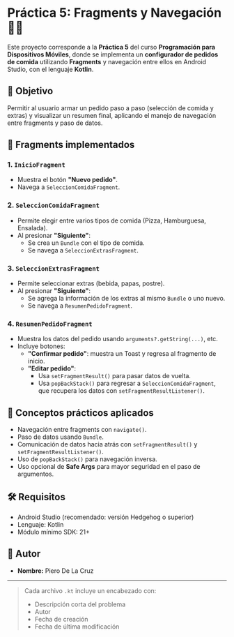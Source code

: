 # Práctica 5: Fragments y Navegación 🍔📱

Este proyecto corresponde a la **Práctica 5** del curso **Programación para Dispositivos Móviles**, donde se implementa un **configurador de pedidos de comida** utilizando **Fragments** y navegación entre ellos en Android Studio, con el lenguaje **Kotlin**.

## 🎯 Objetivo

Permitir al usuario armar un pedido paso a paso (selección de comida y extras) y visualizar un resumen final, aplicando el manejo de navegación entre fragments y paso de datos.

## 🧩 Fragments implementados

### 1. `InicioFragment`
- Muestra el botón **"Nuevo pedido"**.
- Navega a `SeleccionComidaFragment`.

### 2. `SeleccionComidaFragment`
- Permite elegir entre varios tipos de comida (Pizza, Hamburguesa, Ensalada).
- Al presionar **"Siguiente"**:
  - Se crea un `Bundle` con el tipo de comida.
  - Se navega a `SeleccionExtrasFragment`.

### 3. `SeleccionExtrasFragment`
- Permite seleccionar extras (bebida, papas, postre).
- Al presionar **"Siguiente"**:
  - Se agrega la información de los extras al mismo `Bundle` o uno nuevo.
  - Se navega a `ResumenPedidoFragment`.

### 4. `ResumenPedidoFragment`
- Muestra los datos del pedido usando `arguments?.getString(...)`, etc.
- Incluye botones:
  - **"Confirmar pedido"**: muestra un Toast y regresa al fragmento de inicio.
  - **"Editar pedido"**:
    - Usa `setFragmentResult()` para pasar datos de vuelta.
    - Usa `popBackStack()` para regresar a `SeleccionComidaFragment`, que recupera los datos con `setFragmentResultListener()`.

## 🧪 Conceptos prácticos aplicados

- Navegación entre fragments con `navigate()`.
- Paso de datos usando `Bundle`.
- Comunicación de datos hacia atrás con `setFragmentResult()` y `setFragmentResultListener()`.
- Uso de `popBackStack()` para navegación inversa.
- Uso opcional de **Safe Args** para mayor seguridad en el paso de argumentos.

## 🛠️ Requisitos

- Android Studio (recomendado: versión Hedgehog o superior)
- Lenguaje: Kotlin
- Módulo mínimo SDK: 21+

## 👤 Autor

- **Nombre:** Piero De La Cruz



---

> Cada archivo `.kt` incluye un encabezado con:
> - Descripción corta del problema
> - Autor
> - Fecha de creación
> - Fecha de última modificación
